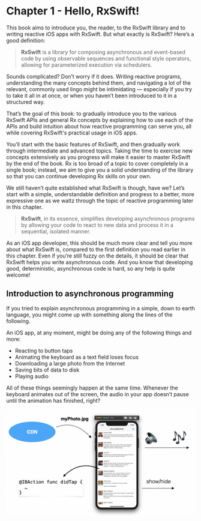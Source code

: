 # Chapter 1 - Hello, RxSwift!

This book aims to introduce you, the reader, to the RxSwift library and to writing reactive iOS apps with RxSwift.
But what exactly is RxSwift? Here’s a good definition:

> **RxSwift** is a library for composing asynchronous and event-based code by using observable sequences and functional style operators, allowing for parameterized execution via schedulers.

Sounds complicated? Don’t worry if it does. Writing reactive programs, understanding the many concepts behind them, and navigating a lot of the relevant, commonly used lingo might be intimidating — especially if you try to take it all in at once, or when you haven’t been introduced to it in a structured way.

That’s the goal of this book: to gradually introduce you to the various RxSwift APIs and general Rx concepts by explaining how to use each of the APIs and build intuition about how reactive programming can serve you, all while covering RxSwift's practical usage in iOS apps.

You’ll start with the basic features of RxSwift, and then gradually work through intermediate and advanced topics. Taking the time to exercise new concepts extensively as you progress will make it easier to master RxSwift by the end of the book. Rx is too broad of a topic to cover completely in a single book; instead, we aim to give you a solid understanding of the library so that you can continue developing Rx skills on your own.

We still haven’t quite established what RxSwift is though, have we? Let’s start with a simple, understandable definition and progress to a better, more expressive one as we waltz through the topic of reactive programming later in this chapter.

> **RxSwift**, in its essence, simplifies developing asynchronous programs by allowing your code to react to new data and process it in a sequential, isolated manner.

As an iOS app developer, this should be much more clear and tell you more about what RxSwift is, compared to the first definition you read earlier in this chapter.
Even if you’re still fuzzy on the details, it should be clear that RxSwift helps you write asynchronous code. And you know that developing good, deterministic, asynchronous code is hard, so any help is quite welcome!



## Introduction to asynchronous programming

If you tried to explain asynchronous programming in a simple, down to earth language, you might come up with something along the lines of the following.

An iOS app, at any moment, might be doing any of the following things and more:

* Reacting to button taps
* Animating the keyboard as a text field loses focus
* Downloading a large photo from the Internet
* Saving bits of data to disk
* Playing audio
    

All of these things seemingly happen at the same time. Whenever the keyboard animates out of the screen, the audio in your app doesn’t pause until the animation has finished, right?

![](./images/001.png)













